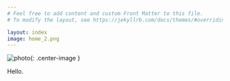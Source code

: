 ```yaml
---
# Feel free to add content and custom Front Matter to this file.
# To modify the layout, see https://jekyllrb.com/docs/themes/#overriding-theme-defaults

layout: index
image: home_2.png
---
```

![photo](/assets/images/{{page.image}}){: .center-image }
<!-- ###{{site.username }} -->

Hello.


